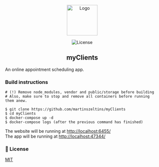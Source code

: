 <p align="center">
   <img alt="Logo" width="100" src="https://i.imgur.com/K6dqaNk.png">
</p>

<p align="center">
    <img src="https://todo.martinsz.lv/img/mit.svg" alt="License">
</p>

<h2 align="center">myClients</h2>

An online appointment scheduling app.

### Build instructions

````
# (!) Remove node_modules, vendor and public/storage before building
# Also, make sure to stop and remove all containers before running them anew.

$ git clone https://github.com/martinszeltins/myClients
$ cd myClients
$ docker-compose up -d
$ docker-compose logs (after the previous command has finished)
````

The website will be running at [http://localhost:6455/](http://localhost:6455/)<br>
The app will be running at [http://localhost:47344/](http://localhost:47344/)

### 📑 License

[MIT](http://opensource.org/licenses/MIT)